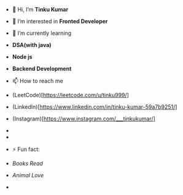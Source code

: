 - 👋 Hi, I’m **Tinku Kumar**
- 👀 I’m interested in **Fronted Developer**
- 🌱 I’m currently learning
- **DSA(with java)**
- **Node js**
- **Backend Development**

- 📫 How to reach me
- (LeetCode)[https://leetcode.com/u/tinku999/]
- (Linkedln)[https://www.linkedin.com/in/tinku-kumar-59a7b9251/]
- (Instagram)[https://www.instagram.com/___tinkukumar/]
- 
- 
- ⚡ Fun fact:
- *Books Read*
- *Animal Love*
- 

<!---
tinkumehta/tinkumehta is a ✨ special ✨ repository because its `README.md` (this file) appears on your GitHub profile.
You can click the Preview link to take a look at your changes.
--->
